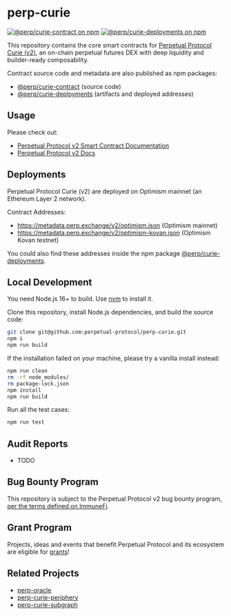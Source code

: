 # perp-curie

[![@perp/curie-contract on npm](https://img.shields.io/npm/v/@perp/curie-contract?style=flat-square)](https://www.npmjs.com/package/@perp/curie-contract)
[![@perp/curie-deployments on npm](https://img.shields.io/npm/v/@perp/curie-deployments?style=flat-square)](https://www.npmjs.com/package/@perp/curie-deployments)

This repository contains the core smart contracts for [Perpetual Protocol Curie (v2)](https://perp.com/), an on-chain perpetual futures DEX with deep liquidity and builder-ready composability.

Contract source code and metadata are also published as npm packages:

- [@perp/curie-contract](https://www.npmjs.com/package/@perp/curie-contract) (source code)
- [@perp/curie-deployments](https://www.npmjs.com/package/@perp/curie-deployments) (artifacts and deployed addresses)

## Usage

Please check out:

- [Perpetual Protocol v2 Smart Contract Documentation](https://perpetual-protocol.github.io/lushan-docs/docs/Contracts/ClearingHouse)
- [Perpetual Protocol v2 Docs](https://v2docs.perp.fi/)

## Deployments

Perpetual Protocol Curie (v2) are deployed on Optimism mainnet (an Ethereum Layer 2 network).

Contract Addresses:

- https://metadata.perp.exchange/v2/optimism.json (Optimism mainnet)
- https://metadata.perp.exchange/v2/optimism-kovan.json (Optimism Kovan testnet)

You could also find these addresses inside the npm package [@perp/curie-deployments](https://www.npmjs.com/package/@perp/curie-deployments).

## Local Development

You need Node.js 16+ to build. Use [nvm](https://github.com/nvm-sh/nvm) to install it.

Clone this repository, install Node.js dependencies, and build the source code:

```bash
git clone git@github.com:perpetual-protocol/perp-curie.git
npm i
npm run build
```

If the installation failed on your machine, please try a vanilla install instead:

```bash
npm run clean
rm -rf node_modules/
rm package-lock.json
npm install
npm run build
```

Run all the test cases:

```bash
npm run test
```

## Audit Reports

- TODO

## Bug Bounty Program

This repository is subject to the Perpetual Protocol v2 bug bounty program, [per the terms defined on ImmuneFi](https://immunefi.com/bounty/perpetual/).

## Grant Program

Projects, ideas and events that benefit Perpetual Protocol and its ecosystem are eligible for [grants](https://perp.com/grants)!

## Related Projects

- [perp-oracle](https://github.com/perpetual-protocol/perp-oracle)
- [perp-curie-periphery](https://github.com/perpetual-protocol/perp-curie-periphery)
- [perp-curie-subgraph](https://github.com/perpetual-protocol/perp-curie-subgraph)
